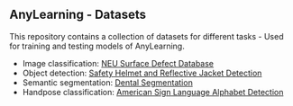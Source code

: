 ## AnyLearning - Datasets

This repository contains a collection of datasets for different tasks - Used for training and testing models of AnyLearning.

- Image classification: [NEU Surface Defect Database](neu_surface_defect/)
- Object detection: [Safety Helmet and Reflective Jacket Detection](helmet_jacket/)
- Semantic segmentation: [Dental Segmentation](dental_segment/)
- Handpose classification: [American Sign Language Alphabet Detection](american_sign_language_alphabet/)

